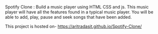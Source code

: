 Spotify Clone :
Build a music player using HTML CSS and js. This music player will have all the features found in a typical music player. You will be able to add, play, pause and seek songs that have been added.

This project is hosted on- https://aritradasit.github.io/Spotify-Clone/
 
